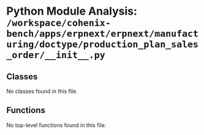 # Python Module Analysis: `/workspace/cohenix-bench/apps/erpnext/erpnext/manufacturing/doctype/production_plan_sales_order/__init__.py`

## Classes

No classes found in this file.


## Functions

No top-level functions found in this file.
